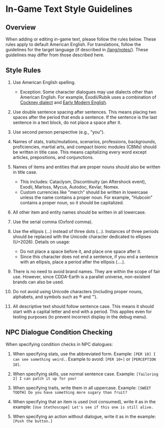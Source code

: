 # In-Game Text Style Guidelines

## Overview

When adding or editing in-game text, please follow the rules below. These rules apply to default American English. For translations, follow the guidelines for the target language (if described in [/lang/notes/](../lang/notes)). These guidelines may differ from those described here.

## Style Rules

1. Use American English spelling.
   - Exception: Some character dialogues may use dialects other than American English. For example, Exodii/Rubik uses a combination of [Cockney dialect](https://en.wikipedia.org/wiki/Cockney) and [Early Modern English](https://en.wikipedia.org/wiki/Early_Modern_English).

2. Use double sentence spacing after sentences. This means placing two spaces after the period that ends a sentence. If the sentence is the last sentence in a text block, do not place a space after it.

3. Use second person perspective (e.g., "you").

4. Names of stats, traits/mutations, scenarios, professions, backgrounds, proficiencies, martial arts, and compact bionic modules (CBMs) should be written in title case. This means capitalizing every word except articles, prepositions, and conjunctions.

5. Names of items and entities that are proper nouns should also be written in title case.
   - This includes: Cataclysm, Discontinuity (an Aftershock event), Exodii, Marloss, Mycus, Autodoc, Kevlar, Nomex.
   - Custom currencies like "merch" should be written in lowercase unless the name contains a proper noun. For example, "Hubcoin" contains a proper noun, so it should be capitalized.

6. All other item and entity names should be written in all lowercase.

7. Use the serial comma (Oxford comma).

8. Use the ellipsis (…) instead of three dots (...). Instances of three periods should be replaced with the Unicode character dedicated to ellipses (U+2026). Details on usage:
   - Do not place a space before it, and place one space after it.
   - Since this character does not end a sentence, if you end a sentence with an ellipsis, place a period after the ellipsis (....).

9. There is no need to avoid brand names. They are within the scope of fair use. However, since CDDA-Earth is a parallel universe, non-existent brands can also be used.

10. Do not avoid using Unicode characters (including proper nouns, alphabets, and symbols such as ® and ™).

11. All descriptive text should follow sentence case. This means it should start with a capital letter and end with a period. This applies even for testing purposes (to prevent incorrect display in the debug menu).

## NPC Dialogue Condition Checking

When specifying condition checks in NPC dialogues:

1. When specifying stats, use the abbreviated form. Example: `[PER 10] I can see something weird.`. Example to avoid: `[PER 10+]` or `[PERCEPTION 10]`.

2. When specifying skills, use normal sentence case. Example: `[Tailoring 2] I can patch it up for you!`

3. When specifying traits, write them in all uppercase. Example: `[SWEET TOOTH] Do you have something more sugary than fruit?`

4. When specifying that an item is used (not consumed), write it as in the example: `[Use Stethoscope] Let's see if this one is still alive.`

5. When specifying an action without dialogue, write it as in the example: `[Push the button.]`